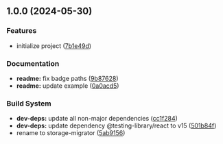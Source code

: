 ## 1.0.0 (2024-05-30)


### Features

* initialize project ([7b1e49d](https://github.com/ivangabriele/storage-migrator/commit/7b1e49d2deb22ab9a00e5fbc89beebf8b442cd5d))


### Documentation

* **readme:** fix badge paths ([9b87628](https://github.com/ivangabriele/storage-migrator/commit/9b87628579a7d19f39a021ff300db68750f43c19))
* **readme:** update example ([0a0acd5](https://github.com/ivangabriele/storage-migrator/commit/0a0acd501bb535e66f41f4dcd7a1e3f8e661de4a))


### Build System

* **dev-deps:** update all non-major dependencies ([cc1f284](https://github.com/ivangabriele/storage-migrator/commit/cc1f28429ca569f675eb26d6768213e8b0c49aea))
* **dev-deps:** update dependency @testing-library/react to v15 ([501b84f](https://github.com/ivangabriele/storage-migrator/commit/501b84fbf6254d364b0d907daca8fc54b96ab7ab))
* rename to storage-migrator ([5ab9156](https://github.com/ivangabriele/storage-migrator/commit/5ab9156dd94939e585dfd3aeb88cfebeb8ad4687))
